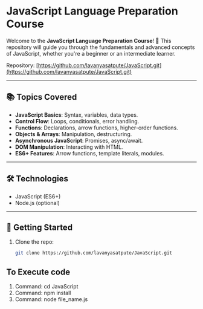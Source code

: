 # JavaScript Language Preparation Course

Welcome to the **JavaScript Language Preparation Course**! 🚀 This repository will guide you through the fundamentals and advanced concepts of JavaScript, whether you're a beginner or an intermediate learner.

Repository: [https://github.com/lavanyasatpute/JavaScript.git](https://github.com/lavanyasatpute/JavaScript.git)

---

## 📚 Topics Covered

- **JavaScript Basics**: Syntax, variables, data types.
- **Control Flow**: Loops, conditionals, error handling.
- **Functions**: Declarations, arrow functions, higher-order functions.
- **Objects & Arrays**: Manipulation, destructuring.
- **Asynchronous JavaScript**: Promises, async/await.
- **DOM Manipulation**: Interacting with HTML.
- **ES6+ Features**: Arrow functions, template literals, modules.

---

## 🛠️ Technologies

- JavaScript (ES6+)
- Node.js (optional)

---

## 🚀 Getting Started

1. Clone the repo:
   ```bash
   git clone https://github.com/lavanyasatpute/JavaScript.git

## To Execute code
1. Command: cd JavaScript
2. Command: npm install
3. Command: node file_name.js

